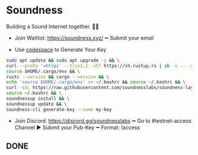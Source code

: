 # Soundness
Building a Sound Internet together. 🩵🐬


- Join Waitlist:
 https://soundness.xyz/
➖ Submit your email

- Use [codespace](https://github.com/codespaces) to Generate Your Key 
```bash
sudo apt update && sudo apt upgrade -y && \
curl --proto '=https' --tlsv1.2 -sSf https://sh.rustup.rs | sh -s -- -y && \
source $HOME/.cargo/env && \
rustc --version && cargo --version && \
echo 'source $HOME/.cargo/env' >> ~/.bashrc && source ~/.bashrc && \
curl -sSL https://raw.githubusercontent.com/soundnesslabs/soundness-layer/main/soundnessup/install | bash && \
source ~/.bashrc && \
soundnessup install && \
soundnessup update && \
soundness-cli generate-key --name my-key
```

- Join Discord: https://discord.gg/soundnesslabs
➖ Go to #testnet-access Channel ▶️ Submit your Pub-Key
➖ Format: !access <base64-encoded-public-key>

## DONE



